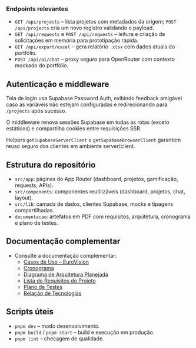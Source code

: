 ### Endpoints relevantes

- `GET /api/projects` – lista projetos com metadados da origem; `POST /api/projects` cria um novo registro validando o payload.
- `GET /api/requests` e `POST /api/requests` – leitura e criação de solicitações em memória para prototipação rápida.
- `GET /api/export/excel` – gera relatório `.xlsx` com dados atuais do portfólio.
- `POST /api/ai/chat` – proxy seguro para OpenRouter com contexto mockado do portfólio.

## Autenticação e middleware

Tela de login usa Supabase Password Auth, exibindo feedback amigável caso as variáveis não estejam configuradas e redirecionando para `/projects` após sucesso.

O middleware renova sessões Supabase em todas as rotas (exceto estáticos) e compartilha cookies entre requisições SSR.

Helpers `getSupabaseServerClient` e `getSupabaseBrowserClient` garantem reuso seguro dos clientes em ambiente server/client.

## Estrutura do repositório

- `src/app`: páginas do App Router (dashboard, projetos, gamificação, requests, APIs).
- `src/components`: componentes reutilizáveis (dashboard, projetos, chat, layout).
- `src/lib`: camada de dados, clientes Supabase, mocks e tipagens compartilhadas.
- `documentacao`: artefatos em PDF com requisitos, arquitetura, cronograma e plano de testes.

## Documentação complementar

- Consulte a documentação complementar:
  - [Casos de Uso – EuroVision](documentacao/Casos%20de%20uso%20-%20EuroVision.pdf)
  - [Cronograma](documentacao/Cronograma.pdf)
  - [Diagrama de Arquitetura Planejada](documentacao/Diagrama%20de%20Arquitetura%20Planejada.pdf)
  - [Lista de Requisitos do Projeto](documentacao/Lista%20de%20Requisitos%20do%20Projeto.pdf)
  - [Plano de Testes](documentacao/Plano%20de%20Testes.pdf)
  - [Relação de Tecnologias](documentacao/Rela%C3%A7%C3%A3o%20de%20tecnologias.pdf)

## Scripts úteis

- `pnpm dev` – modo desenvolvimento.
- `pnpm build` / `pnpm start` – build e execução em produção.
- `pnpm lint` – checagem de qualidade.
